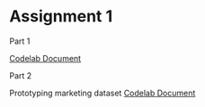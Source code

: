 # Assignment 1

Part 1

[Codelab Document](https://codelabs-preview.appspot.com/?file_id=1qtqohudg02jgNexR1zGhmANLPfyNMpDNH5m6Pz86UPw#0)

Part 2

Prototyping marketing dataset
[Codelab Document](https://codelabs-preview.appspot.com/?file_id=1sQ1NKovg85oP5TP9tUlha67Qt50rPFRik5_GMVZw1FI#0)
